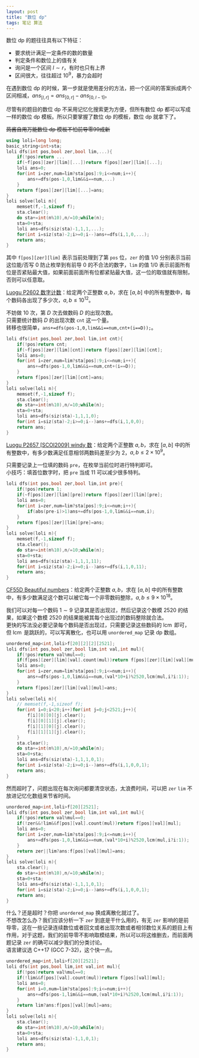 ```yaml
---
layout: post
title: "数位 dp"
tags: 笔记 算法
---
```


数位 dp 的题往往具有以下特征：
- 要求统计满足一定条件的数的数量
- 判定条件和数位上的值有关
- 询问是一个区间 $l\sim r$，有时也只有上界
- 区间很大，往往超过 $10^9$，暴力会超时

在遇到数位 dp 的时候，第一步就是使用差分的方法，把一个区间的答案拆成两个区间相减，$ans_{[l,r]}=ans_{[0,r]}-ans_{[0,l-1]}$。

尽管有的题目的数位 dp 不采用记忆化搜索更为方便，但所有数位 dp 都可以写成一样的数位 dp 模板。所以只要掌握了数位 dp 的模板，数位 dp 就拿下了。

~~蒟酱自用万能数位 dp 模板不怕前导零99成新~~

```cpp
using loli=long long;
basic_string<int>sta;
loli dfs(int pos,bool zer,bool lim,...){
	if(!pos)return ...
	if(~f[pos][zer][lim][...])return f[pos][zer][lim][...];
	loli ans=0;
	for(int i=zer,num=lim?sta[pos]:9;i<=num;i++){
		ans+=dfs(pos-1,0,lim&&i==num,...)
	}
	return f[pos][zer][lim][...]=ans;
}
loli solve(loli n){
	memset(f,-1,sizeof f);
	sta.clear();
	do sta+=int(n%10),n/=10;while(n);
	sta=0+sta;
	loli ans=dfs(siz(sta)-1,1,1,...);
	for(int i=siz(sta)-2;i>=0;i--)ans+=dfs(i,1,0,...);
	return ans;
}
```

其中 `f[pos][zer][lim]` 表示当前处理到了第 `pos` 位，`zer` 的值 1/0 分别表示当前这位能/否写 0 防止枚举到有前导 0 的不合法的数字，`lim` 的值 1/0 表示前面所有位是否紧贴最大值，如果前面前面所有位都紧贴最大值，这一位的取值就有限制，否则可以任意取。

[Luogu P2602 数字计数](https://www.luogu.com.cn/problem/P2602)：给定两个正整数 $a,b$，求在 $[a,b]$ 中的所有整数中，每个数码各出现了多少次，$a,b\le10^{12}$。

不妨做 $10$ 次，第 $D$ 次去做数码 $D$ 的出现次数。  
只需要统计数码 $D$ 的出现次数 `cnt` 这一个量。  
转移也很简单，`ans+=dfs(pos-1,0,lim&&i==num,cnt+(i==D));`。

```cpp
loli dfs(int pos,bool zer,bool lim,int cnt){
	if(!pos)return cnt;
	if(~f[pos][zer][lim][cnt])return f[pos][zer][lim][cnt];
	loli ans=0;
	for(int i=zer,num=lim?sta[pos]:9;i<=num;i++){
		ans+=dfs(pos-1,0,lim&&i==num,cnt+(i==D));
	}
	return f[pos][zer][lim][cnt]=ans;
}
loli solve(loli n){
	memset(f,-1,sizeof f);
	sta.clear();
	do sta+=int(n%10),n/=10;while(n);
	sta=0+sta;
	loli ans=dfs(siz(sta)-1,1,1,0);
	for(int i=siz(sta)-2;i>=0;i--)ans+=dfs(i,1,0,0);
	return ans;
}
```

[Luogu P2657 [SCOI2009] windy 数](https://www.luogu.com.cn/problem/P2657)：给定两个正整数 $a,b$，求在 $[a,b]$ 中的所有整数中，有多少数满足任意相邻两数码差至少为 $2$，$a,b\le2\times10^{9}$。

只需要记录上一位填的数码 `pre`，在枚举当前位时进行特判即可。  
小技巧：填首位数字时，把 `pre` 当成 $11$ 可以减少很多特判。

```cpp
loli dfs(int pos,bool zer,bool lim,int pre){
	if(!pos)return 1;
	if(~f[pos][zer][lim][pre])return f[pos][zer][lim][pre];
	loli ans=0;
	for(int i=zer,num=lim?sta[pos]:9;i<=num;i++){
		if(abs(pre-i)>1)ans+=dfs(pos-1,0,lim&&i==num,i);
	}
	return f[pos][zer][lim][pre]=ans;
}
loli solve(loli n){
	memset(f,-1,sizeof f);
	sta.clear();
	do sta+=int(n%10),n/=10;while(n);
	sta=0+sta;
	loli ans=dfs(siz(sta)-1,1,1,11);
	for(int i=siz(sta)-2;i>=0;i--)ans+=dfs(i,1,0,11);
	return ans;
}
```

[CF55D Beautiful numbers](https://www.luogu.com.cn/problem/P2657)：给定两个正整数 $a,b$，求在 $[a,b]$ 中的所有整数中，有多少数满足这个数可以被它每一个非零数码整除，$a,b\le9\times10^{18}$。

我们可以对每一个数码 $1\sim9$ 记录其是否出现过，然后记录这个数模 $2520$ 的结果，如果这个数模 $2520$ 的结果能被其每个出现过的数码整除就合法。  
更快的写法没必要记录每个数码是否出现过，只需要记录这些数码的 $\operatorname{lcm}$ 即可，但 $\operatorname{lcm}$ 是跳跃的，可以写离散化，也可以用 `unordered_map` 记录 dp 数组。

```cpp
unordered_map<int,loli>f[20][2][2][2521];
loli dfs(int pos,bool zer,bool lim,int val,int mul){
	if(!pos)return val%mul==0;
	if(f[pos][zer][lim][val].count(mul))return f[pos][zer][lim][val][mul];
	loli ans=0;
	for(int i=zer,num=lim?sta[pos]:9;i<=num;i++){
		ans+=dfs(pos-1,0,lim&&i==num,(val*10+i)%2520,lcm(mul,i?i:1));
	}
	return f[pos][zer][lim][val][mul]=ans;
}
loli solve(loli n){
	// memset(f,-1,sizeof f);
	for(int i=0;i<20;i++)for(int j=0;j<2521;j++){
		f[i][0][0][j].clear();
		f[i][0][1][j].clear();
		f[i][1][0][j].clear();
		f[i][1][1][j].clear();
	}
	sta.clear();
	do sta+=int(n%10),n/=10;while(n);
	sta=0+sta;
	loli ans=dfs(siz(sta)-1,1,1,0,1);
	for(int i=siz(sta)-2;i>=0;i--)ans+=dfs(i,1,0,0,1);
	return ans;
}
```

然而超时了，问题出现在每次询问都要清空状态，太浪费时间，可以把 `zer` `lim` 不放进记忆化数组来节省时间。

```cpp
unordered_map<int,loli>f[20][2521];
loli dfs(int pos,bool zer,bool lim,int val,int mul){
	if(!pos)return val%mul==0;
	if(!zer&&!lim&&f[pos][val].count(mul))return f[pos][val][mul];
	loli ans=0;
	for(int i=zer,num=lim?sta[pos]:9;i<=num;i++){
		ans+=dfs(pos-1,0,lim&&i==num,(val*10+i)%2520,lcm(mul,i?i:1));
	}
	return zer||lim?ans:f[pos][val][mul]=ans;
}
loli solve(loli n){
	sta.clear();
	do sta+=int(n%10),n/=10;while(n);
	sta=0+sta;
	loli ans=dfs(siz(sta)-1,1,1,0,1);
	for(int i=siz(sta)-2;i>=0;i--)ans+=dfs(i,1,0,0,1);
	return ans;
}
```

什么？还是超时？你把 `unordered_map` 换成离散化就过了。  
不想改怎么办？我们应该分析一下 `zer` 到底是干什么用的，有无 `zer` 影响的是前导零，这在一些记录连续数位或者回文或者出现次数或者相邻数位关系的题目上有作用，对于这题，我们的前导零不影响取模结果，所以可以将这维删去，而前面两题记录 `zer` 的确可以减少我们的分类讨论。  
语言建议选 C++17 (GCC 7-32)，这个快一点。

```cpp
unordered_map<int,loli>f[20][2521];
loli dfs(int pos,bool lim,int val,int mul){
	if(!pos)return val%mul==0;
	if(!lim&&f[pos][val].count(mul))return f[pos][val][mul];
	loli ans=0;
	for(int i=0,num=lim?sta[pos]:9;i<=num;i++){
		ans+=dfs(pos-1,lim&&i==num,(val*10+i)%2520,lcm(mul,i?i:1));
	}
	return lim?ans:f[pos][val][mul]=ans;
}
loli solve(loli n){
	sta.clear();
	do sta+=int(n%10),n/=10;while(n);
	sta=0+sta;
	loli ans=dfs(siz(sta)-1,1,0,1);
	return ans;
}
```